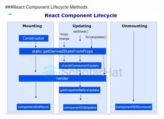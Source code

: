 ###React Component Lifecycle Methods

![Methods Page](/public/Lifecycle%20Methods.png "Methods Page")
